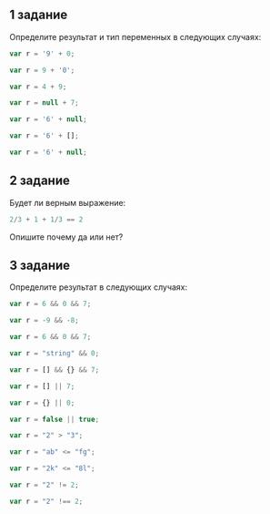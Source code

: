 ## 1 задание

Определите результат и тип переменных в следующих случаях:

```javascript
var r = '9' + 0;

var r = 9 + '0';

var r = 4 + 9;

var r = null + 7;

var r = '6' + null;

var r = '6' + [];

var r = '6' + null;
```

## 2 задание

Будет ли верным  выражение:

```javascript
2/3 + 1 + 1/3 == 2
```
Опишите почему да или нет?

## 3 задание

Определите результат в следующих случаях:

```javascript
var r = 6 && 0 && 7;

var r = -9 && -8;

var r = 6 && 0 && 7;

var r = "string" && 0;

var r = [] && {} && 7;

var r = [] || 7;

var r = {} || 0;

var r = false || true;

var r = "2" > "3";

var r = "ab" <= "fg";

var r = "2k" <= "8l";

var r = "2" != 2;

var r = "2" !== 2;
```


